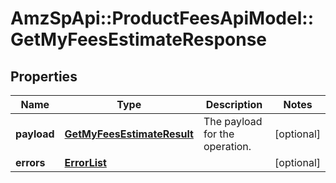 # AmzSpApi::ProductFeesApiModel::GetMyFeesEstimateResponse

## Properties
Name | Type | Description | Notes
------------ | ------------- | ------------- | -------------
**payload** | [**GetMyFeesEstimateResult**](GetMyFeesEstimateResult.md) | The payload for the operation. | [optional] 
**errors** | [**ErrorList**](ErrorList.md) |  | [optional] 


